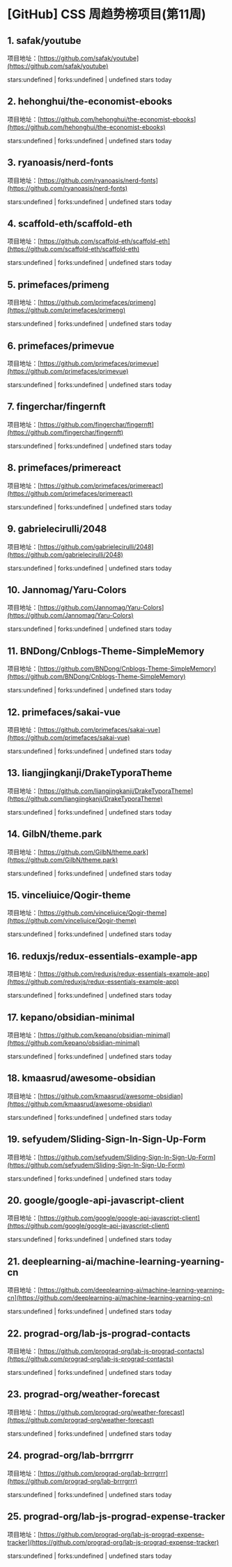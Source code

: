 # [GitHub] CSS 周趋势榜项目(第11周)

## 1. safak/youtube 

项目地址：[https://github.com/safak/youtube](https://github.com/safak/youtube)

stars:undefined | forks:undefined | undefined stars today 



## 2. hehonghui/the-economist-ebooks 

项目地址：[https://github.com/hehonghui/the-economist-ebooks](https://github.com/hehonghui/the-economist-ebooks)

stars:undefined | forks:undefined | undefined stars today 



## 3. ryanoasis/nerd-fonts 

项目地址：[https://github.com/ryanoasis/nerd-fonts](https://github.com/ryanoasis/nerd-fonts)

stars:undefined | forks:undefined | undefined stars today 



## 4. scaffold-eth/scaffold-eth 

项目地址：[https://github.com/scaffold-eth/scaffold-eth](https://github.com/scaffold-eth/scaffold-eth)

stars:undefined | forks:undefined | undefined stars today 



## 5. primefaces/primeng 

项目地址：[https://github.com/primefaces/primeng](https://github.com/primefaces/primeng)

stars:undefined | forks:undefined | undefined stars today 



## 6. primefaces/primevue 

项目地址：[https://github.com/primefaces/primevue](https://github.com/primefaces/primevue)

stars:undefined | forks:undefined | undefined stars today 



## 7. fingerchar/fingernft 

项目地址：[https://github.com/fingerchar/fingernft](https://github.com/fingerchar/fingernft)

stars:undefined | forks:undefined | undefined stars today 



## 8. primefaces/primereact 

项目地址：[https://github.com/primefaces/primereact](https://github.com/primefaces/primereact)

stars:undefined | forks:undefined | undefined stars today 



## 9. gabrielecirulli/2048 

项目地址：[https://github.com/gabrielecirulli/2048](https://github.com/gabrielecirulli/2048)

stars:undefined | forks:undefined | undefined stars today 



## 10. Jannomag/Yaru-Colors 

项目地址：[https://github.com/Jannomag/Yaru-Colors](https://github.com/Jannomag/Yaru-Colors)

stars:undefined | forks:undefined | undefined stars today 



## 11. BNDong/Cnblogs-Theme-SimpleMemory 

项目地址：[https://github.com/BNDong/Cnblogs-Theme-SimpleMemory](https://github.com/BNDong/Cnblogs-Theme-SimpleMemory)

stars:undefined | forks:undefined | undefined stars today 



## 12. primefaces/sakai-vue 

项目地址：[https://github.com/primefaces/sakai-vue](https://github.com/primefaces/sakai-vue)

stars:undefined | forks:undefined | undefined stars today 



## 13. liangjingkanji/DrakeTyporaTheme 

项目地址：[https://github.com/liangjingkanji/DrakeTyporaTheme](https://github.com/liangjingkanji/DrakeTyporaTheme)

stars:undefined | forks:undefined | undefined stars today 



## 14. GilbN/theme.park 

项目地址：[https://github.com/GilbN/theme.park](https://github.com/GilbN/theme.park)

stars:undefined | forks:undefined | undefined stars today 



## 15. vinceliuice/Qogir-theme 

项目地址：[https://github.com/vinceliuice/Qogir-theme](https://github.com/vinceliuice/Qogir-theme)

stars:undefined | forks:undefined | undefined stars today 



## 16. reduxjs/redux-essentials-example-app 

项目地址：[https://github.com/reduxjs/redux-essentials-example-app](https://github.com/reduxjs/redux-essentials-example-app)

stars:undefined | forks:undefined | undefined stars today 



## 17. kepano/obsidian-minimal 

项目地址：[https://github.com/kepano/obsidian-minimal](https://github.com/kepano/obsidian-minimal)

stars:undefined | forks:undefined | undefined stars today 



## 18. kmaasrud/awesome-obsidian 

项目地址：[https://github.com/kmaasrud/awesome-obsidian](https://github.com/kmaasrud/awesome-obsidian)

stars:undefined | forks:undefined | undefined stars today 



## 19. sefyudem/Sliding-Sign-In-Sign-Up-Form 

项目地址：[https://github.com/sefyudem/Sliding-Sign-In-Sign-Up-Form](https://github.com/sefyudem/Sliding-Sign-In-Sign-Up-Form)

stars:undefined | forks:undefined | undefined stars today 



## 20. google/google-api-javascript-client 

项目地址：[https://github.com/google/google-api-javascript-client](https://github.com/google/google-api-javascript-client)

stars:undefined | forks:undefined | undefined stars today 



## 21. deeplearning-ai/machine-learning-yearning-cn 

项目地址：[https://github.com/deeplearning-ai/machine-learning-yearning-cn](https://github.com/deeplearning-ai/machine-learning-yearning-cn)

stars:undefined | forks:undefined | undefined stars today 



## 22. prograd-org/lab-js-prograd-contacts 

项目地址：[https://github.com/prograd-org/lab-js-prograd-contacts](https://github.com/prograd-org/lab-js-prograd-contacts)

stars:undefined | forks:undefined | undefined stars today 



## 23. prograd-org/weather-forecast 

项目地址：[https://github.com/prograd-org/weather-forecast](https://github.com/prograd-org/weather-forecast)

stars:undefined | forks:undefined | undefined stars today 



## 24. prograd-org/lab-brrrgrrr 

项目地址：[https://github.com/prograd-org/lab-brrrgrrr](https://github.com/prograd-org/lab-brrrgrrr)

stars:undefined | forks:undefined | undefined stars today 



## 25. prograd-org/lab-js-prograd-expense-tracker 

项目地址：[https://github.com/prograd-org/lab-js-prograd-expense-tracker](https://github.com/prograd-org/lab-js-prograd-expense-tracker)

stars:undefined | forks:undefined | undefined stars today 



